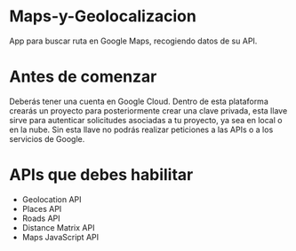 # Maps-y-Geolocalizacion
App para buscar ruta en Google Maps, recogiendo datos de su API.

# Antes de comenzar
Deberás tener una cuenta en Google Cloud. Dentro de esta plataforma crearás un proyecto para posteriormente crear una clave privada, esta llave sirve para autenticar solicitudes asociadas a tu proyecto, ya sea en local o en la nube.
Sin esta llave no podrás realizar peticiones a las APIs o a los servicios de Google.

# APIs que debes habilitar

  - Geolocation API
  - Places API
  - Roads API
  - Distance Matrix API
  - Maps JavaScript API
